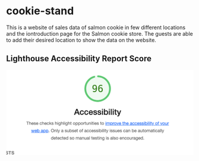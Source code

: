 # cookie-stand

This is a website of sales data of salmon cookie in few different locations and the iontroduction page for the Salmon cookie store.
The guests are able to add their desired location to show the data on the website.

## Lighthouse Accessibility Report Score

![Accessibility score](./Images/score.png)

